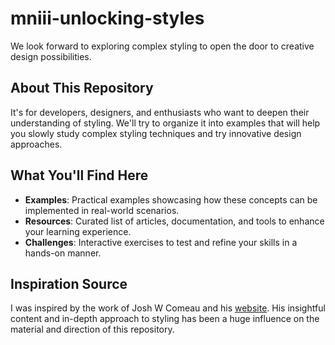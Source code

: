 # mniii-unlocking-styles

We look forward to exploring complex styling to open the door to creative design possibilities.

## About This Repository

It's for developers, designers, and enthusiasts who want to deepen their understanding of styling. We'll try to organize it into examples that will help you slowly study complex styling techniques and try innovative design approaches.

## What You'll Find Here

- **Examples**: Practical examples showcasing how these concepts can be implemented in real-world scenarios.
- **Resources**: Curated list of articles, documentation, and tools to enhance your learning experience.
- **Challenges**: Interactive exercises to test and refine your skills in a hands-on manner.

## Inspiration Source

I was inspired by the work of Josh W Comeau and his [website](https://www.joshwcomeau.com).
His insightful content and in-depth approach to styling has been a huge influence on the material and direction of this repository.